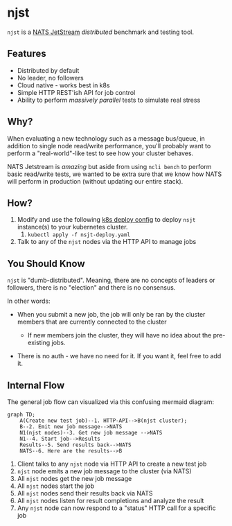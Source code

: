 # njst

`njst` is a [NATS JetStream](https://docs.nats.io/nats-concepts/jetstream) 
_distributed_ benchmark and testing tool.

## Features

* Distributed by default
* No leader, no followers
* Cloud native - works best in k8s
* Simple HTTP REST'ish API for job control
* Ability to perform *massively parallel* tests to simulate real stress

## Why?

When evaluating a new technology such as a message bus/queue, in addition to
single node read/write performance, you'll probably want to perform a 
"real-world"-like test to see how your cluster behaves.

NATS Jetstream is _amazing_ but aside from using `ncli bench` to perform basic
read/write tests, we wanted to be extra sure that we know how NATS will perform
in production (without updating our entire stack).

## How?

1. Modify and use the following [k8s deploy config]() to deploy `nsjt` instance(s)
to your kubernetes cluster.
    1. `kubectl apply -f nsjt-deploy.yaml`
2. Talk to any of the `njst` nodes via the HTTP API to manage jobs

## You Should Know

`njst` is "dumb-distributed". Meaning, there are no concepts of leaders or
followers, there is no "election" and there is no consensus. 

In other words:

* When you submit a new job, the job will only be ran by the cluster members
that are currently connected to the cluster 
  * If new members join the cluster, they will have no idea about the pre-existing
  jobs.

* There is no auth - we have no need for it. If you want it, feel free to add it.

## Internal Flow

The general job flow can visualized via this confusing mermaid diagram:

```mermaid
graph TD;
    A(Create new test job)--1. HTTP-API-->B(njst cluster);
    B--2. Emit new job message-->NATS
    N1(njst nodes)--3. Get new job message -->NATS
    N1--4. Start job-->Results
    Results--5. Send results back-->NATS   
    NATS--6. Here are the results-->B
```
 
1. Client talks to any `njst` node via HTTP API to create a new test job
2. `njst` node emits a new job message to the cluster (via NATS)
3. All `njst` nodes get the new job message
4. All `njst` nodes start the job
5. All `njst` nodes send their results back via NATS
6. All `njst` nodes listen for result completions and analyze the result
7. Any `njst` node can now respond to a "status" HTTP call for a specific job


